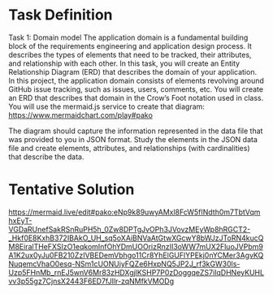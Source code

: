 # Task Definition
Task 1: Domain model
The application domain is a fundamental building block of the requirements engineering and application design process. 
It describes the types of elements that need to be tracked, their attributes, and relationship with each other. 
In this task, you will create an Entity Relationship Diagram (ERD) that describes the domain of your application. 
In this project, the application domain consists of elements revolving around GitHub issue tracking, such as issues, users, comments, etc. 
You will create an ERD that describes that domain in the Crow’s Foot notation used in class. 
You will use the mermaid.js service to create that diagram: https://www.mermaidchart.com/play#pako

The diagram should capture the information represented in the data file that was provided to you in JSON format. 
Study the elements in the JSON data file and create elements, attributes, and relationships (with cardinalities) that describe the data.

# Tentative Solution
https://mermaid.live/edit#pako:eNp9k89uwyAMxl8FcW5fINdth0m7TbtVqmhxEyT-VGDaRUnefSakRSnRuPH5h_0Zw8DPTgJvOPh3JVovzMEyWp8hRGCT2-_Hkf0E8KxhB372IBAkO_UH_sq5oXAiBNVaAtGtwXGcwY8bWJzJToRN4kucQM8EiralTHeFXSIzO1eqkomInfOhYDmUOOrizRnzII3oWW7mUX2FluoJVPbm9A1K2ux0yJu0FB210ZzIVBEDemVbhgo11Cr8YhElGUFlYPEkj0nYCMer3AgvKQNuqemcVhaO0esq-NSm1cUONUiyFQZe6HxpNQ5JP2J_rf3kGW30ls-Uzp5FHnMb_rnEJ5wnV6Mr83zHDXgjlKSHP7P0zDoggqeZS7iIqDHNeyKUHLvv3p55gz7CjnsX2443F6ED7fJIlr-zqNMfkVMODg
